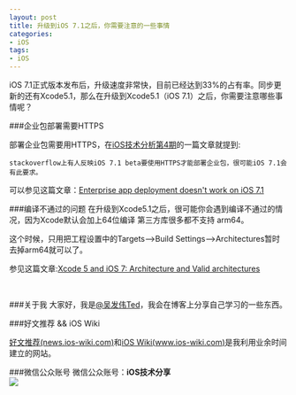 ```yaml
---
layout: post   
title: 升级到iOS 7.1之后，你需要注意的一些事情     
categories: 
- iOS   
tags:     
- iOS
---    
```

 
 

iOS 7.1正式版本发布后，升级速度非常快，目前已经达到33%的占有率。同步更新的还有Xcode5.1，那么在升级到Xcode5.1（iOS 7.1）之后，你需要注意哪些事情呢？



###企业包部署需要HTTPS

部署企业包需要用HTTPS，在[iOS技术分析第4期][1]的一篇文章就提到:


`stackoverflow上有人反映iOS 7.1 beta要使用HTTPS才能部署企业包，很可能iOS 7.1会有此要求。`

可以参见这篇文章：[Enterprise app deployment doesn't work on iOS 7.1][2]


###编译不通过的问题
在升级到Xcode5.1之后，很可能你会遇到编译不通过的情况，因为Xcode默认会加上64位编译
第三方库很多都不支持 arm64。


这个时候，只用把工程设置中的Targets—>Build Settings—>Architectures暂时去掉arm64就可以了。

参见这篇文章:[Xcode 5 and iOS 7: Architecture and Valid architectures][3]

 

<br>

###关于我
大家好，我是[@吴发伟Ted](http://weibo.com/wufawei)，我会在博客上分享自己学习的一些东西。

###好文推荐  && iOS Wiki

[好文推荐(news.ios-wiki.com)][5]和[iOS Wiki(www.ios-wiki.com)][6]是我利用业余时间建立的网站。

###微信公众账号
微信公众账号：**iOS技术分享**  
![](http://farm3.staticflickr.com/2826/10855679484_56b7429bd6_m.jpg)


 
[1]:http://www.ios-wiki.com/issues/4
[2]:http://stackoverflow.com/questions/20276907/enterprise-app-deployment-doesnt-work-on-ios-7-1
[3]:http://stackoverflow.com/questions/18913906/xcode-5-and-ios-7-architecture-and-valid-architectures
[5]:http://news.ios-wiki.com/newest
[6]:http://www.ios-wiki.com
